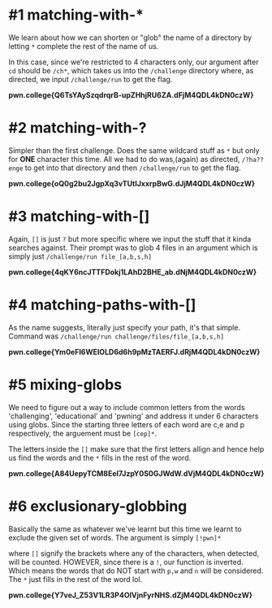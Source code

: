 # #1 matching-with-*

We learn about how we can shorten or "glob" the name of a directory by letting `*` complete the rest of the name of us. 

In this case, since we're restricted to 4 characters only, our argument after `cd`  should be `/ch*`, which takes us into the `/challenge` directory where, as directed, we input `/challenge/run` to get the flag.

**pwn.college{Q6TsYAySzqdrqrB-upZHhjRU6ZA.dFjM4QDL4kDN0czW}**


# #2 matching-with-?

Simpler than the first challenge. Does the same wildcard stuff as `*` but only for **ONE** character this time. All we had to do was,(again) as directed, `/?ha??enge` to get into that directory and then `/challenge/run` to get the flag.

**pwn.college{oQ0g2bu2JgpXq3vTUtIJxxrpBwG.dJjM4QDL4kDN0czW}**

# #3 matching-with-[]

Again, `[]` is just `?` but more specific where we input the stuff that it kinda searches against. Their prompt was to glob 4 files in an argument which is simply just `/challenge/run file_[a,b,s,h]`

**pwn.college{4qKY6ncJTTFDokj1LAhD2BHE_ab.dNjM4QDL4kDN0czW}**

# #4 matching-paths-with-[]

As the name suggests, literally just specify your path, it's that simple. Command was `/challenge/run challenge/files/file_[a,b,s,h]`

**pwn.college{Ym0eFI6WEIOLD6d6h9pMzTAERFJ.dRjM4QDL4kDN0czW}**  


# #5 mixing-globs

We need to figure out a way to include common letters from the words 'challenging', 'educational' and 'pwning' and address it under 6 characters using globs. Since the starting three letters of each word are c,e and p respectively, the arguement must be `[cep]*`.

The letters inside the `[]` make sure that the first letters allign and hence help us find the words and the `*` fills in the rest of the word.

**pwn.college{A84UepyTCM8EeI7JzpY0S0GJWdW.dVjM4QDL4kDN0czW}**

# #6 exclusionary-globbing

Basically the same as whatever we've learnt but this time we learnt to exclude the given set of words. The argument is simply `[!pwn]*`

where `[]` signify the brackets where any of the characters, when detected, will be counted. HOWEVER, since there is a `!`, our function is inverted. Which means the words that do NOT start with `p,w` and `n` will be considered. The `*` just fills in the rest of the word lol.

**pwn.college{Y7veJ_Z53V1LR3P4OIVjnFyrNHS.dZjM4QDL4kDN0czW}**
